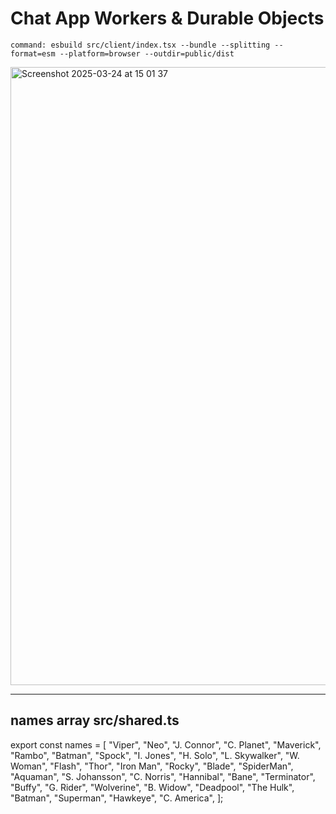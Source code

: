 # Chat App Workers & Durable Objects

```
command: esbuild src/client/index.tsx --bundle --splitting --format=esm --platform=browser --outdir=public/dist
```


<img width="989" alt="Screenshot 2025-03-24 at 15 01 37" src="https://github.com/user-attachments/assets/9e24d075-c6c3-424d-86ee-31f89aa4d457" /><hr>

## names array src/shared.ts

export const names = [
  "Viper",
  "Neo",
  "J. Connor",
  "C. Planet",
  "Maverick",
  "Rambo",
  "Batman",
  "Spock",
  "I. Jones",
  "H. Solo",
  "L. Skywalker",
  "W. Woman",
  "Flash",
  "Thor",
  "Iron Man",
  "Rocky",
  "Blade",
  "SpiderMan",
  "Aquaman",
  "S. Johansson",
  "C. Norris",
  "Hannibal",
  "Bane",
  "Terminator",
  "Buffy",
  "G. Rider",
  "Wolverine",
  "B. Widow",
  "Deadpool",
  "The Hulk",
  "Batman",
  "Superman",
  "Hawkeye",
  "C. America",
];

